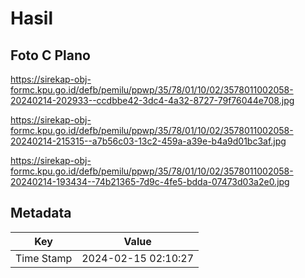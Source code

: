 # Hasil

## Foto C Plano

https://sirekap-obj-formc.kpu.go.id/defb/pemilu/ppwp/35/78/01/10/02/3578011002058-20240214-202933--ccdbbe42-3dc4-4a32-8727-79f76044e708.jpg

https://sirekap-obj-formc.kpu.go.id/defb/pemilu/ppwp/35/78/01/10/02/3578011002058-20240214-215315--a7b56c03-13c2-459a-a39e-b4a9d01bc3af.jpg

https://sirekap-obj-formc.kpu.go.id/defb/pemilu/ppwp/35/78/01/10/02/3578011002058-20240214-193434--74b21365-7d9c-4fe5-bdda-07473d03a2e0.jpg


## Metadata

| Key        | Value               |
| ---------- | ------------------- |
| Time Stamp | 2024-02-15 02:10:27 |



